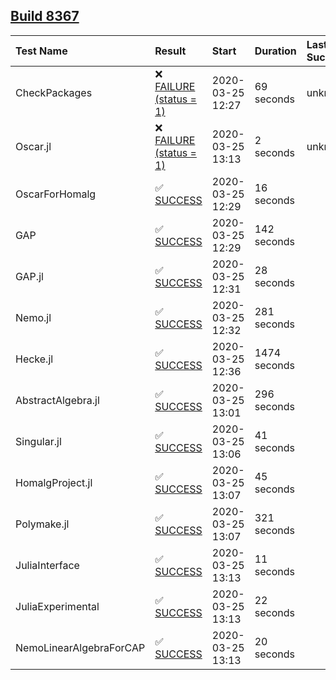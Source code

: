 ## [Build 8367](https://oscarci.mathematik.uni-kl.de/job/oscar/8367/)

| Test Name    | Result | Start | Duration | Last Success |
|:-------------|:-------|:------|:---------|:-------------|
| CheckPackages | ❌ [FAILURE (status = 1)](https://oscarci.mathematik.uni-kl.de/job/oscar/8367/artifact/logs/build-8367/CheckPackages.log) | 2020-03-25 12:27 | 69 seconds | unknown |
| Oscar.jl | ❌ [FAILURE (status = 1)](https://oscarci.mathematik.uni-kl.de/job/oscar/8367/artifact/logs/build-8367/Oscar.jl.log) | 2020-03-25 13:13 | 2 seconds | unknown |
| OscarForHomalg | ✅ [SUCCESS](https://oscarci.mathematik.uni-kl.de/job/oscar/8367/artifact/logs/build-8367/OscarForHomalg.log) | 2020-03-25 12:29 | 16 seconds |  |
| GAP | ✅ [SUCCESS](https://oscarci.mathematik.uni-kl.de/job/oscar/8367/artifact/logs/build-8367/GAP.log) | 2020-03-25 12:29 | 142 seconds |  |
| GAP.jl | ✅ [SUCCESS](https://oscarci.mathematik.uni-kl.de/job/oscar/8367/artifact/logs/build-8367/GAP.jl.log) | 2020-03-25 12:31 | 28 seconds |  |
| Nemo.jl | ✅ [SUCCESS](https://oscarci.mathematik.uni-kl.de/job/oscar/8367/artifact/logs/build-8367/Nemo.jl.log) | 2020-03-25 12:32 | 281 seconds |  |
| Hecke.jl | ✅ [SUCCESS](https://oscarci.mathematik.uni-kl.de/job/oscar/8367/artifact/logs/build-8367/Hecke.jl.log) | 2020-03-25 12:36 | 1474 seconds |  |
| AbstractAlgebra.jl | ✅ [SUCCESS](https://oscarci.mathematik.uni-kl.de/job/oscar/8367/artifact/logs/build-8367/AbstractAlgebra.jl.log) | 2020-03-25 13:01 | 296 seconds |  |
| Singular.jl | ✅ [SUCCESS](https://oscarci.mathematik.uni-kl.de/job/oscar/8367/artifact/logs/build-8367/Singular.jl.log) | 2020-03-25 13:06 | 41 seconds |  |
| HomalgProject.jl | ✅ [SUCCESS](https://oscarci.mathematik.uni-kl.de/job/oscar/8367/artifact/logs/build-8367/HomalgProject.jl.log) | 2020-03-25 13:07 | 45 seconds |  |
| Polymake.jl | ✅ [SUCCESS](https://oscarci.mathematik.uni-kl.de/job/oscar/8367/artifact/logs/build-8367/Polymake.jl.log) | 2020-03-25 13:07 | 321 seconds |  |
| JuliaInterface | ✅ [SUCCESS](https://oscarci.mathematik.uni-kl.de/job/oscar/8367/artifact/logs/build-8367/JuliaInterface.log) | 2020-03-25 13:13 | 11 seconds |  |
| JuliaExperimental | ✅ [SUCCESS](https://oscarci.mathematik.uni-kl.de/job/oscar/8367/artifact/logs/build-8367/JuliaExperimental.log) | 2020-03-25 13:13 | 22 seconds |  |
| NemoLinearAlgebraForCAP | ✅ [SUCCESS](https://oscarci.mathematik.uni-kl.de/job/oscar/8367/artifact/logs/build-8367/NemoLinearAlgebraForCAP.log) | 2020-03-25 13:13 | 20 seconds |  |
